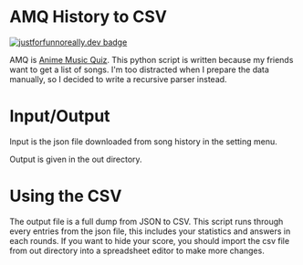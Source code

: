 # AMQ History to CSV

[![justforfunnoreally.dev badge](https://img.shields.io/badge/justforfunnoreally-dev-9ff)](https://justforfunnoreally.dev)

AMQ is [Anime Music Quiz](https://animemusicquiz.com/).
This python script is written because my friends want to get a list of songs.
I'm too distracted when I prepare the data manually, so I decided to write a recursive parser instead.

# Input/Output

Input is the json file downloaded from song history in the setting menu.

Output is given in the out directory.

# Using the CSV

The output file is a full dump from JSON to CSV. 
This script runs through every entries from the json file, this includes your statistics and answers in each rounds. 
If you want to hide your score, you should import the csv file from out directory into a spreadsheet editor to make more changes.
